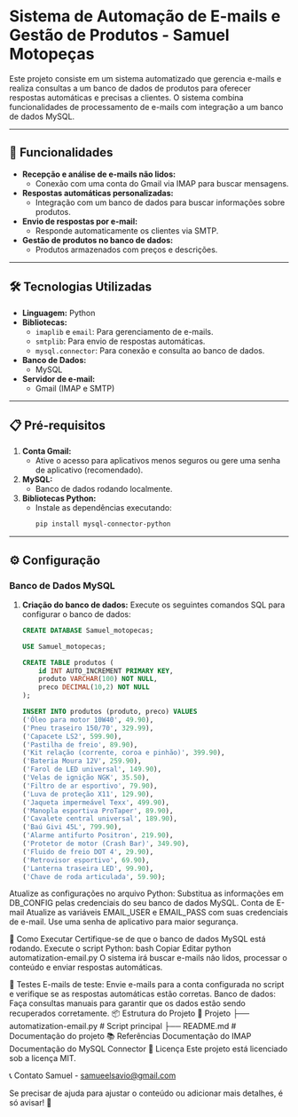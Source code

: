 # Sistema de Automação de E-mails e Gestão de Produtos - Samuel Motopeças

Este projeto consiste em um sistema automatizado que gerencia e-mails e realiza consultas a um banco de dados de produtos para oferecer respostas automáticas e precisas a clientes. O sistema combina funcionalidades de processamento de e-mails com integração a um banco de dados MySQL.

---

## 🚀 Funcionalidades

- **Recepção e análise de e-mails não lidos:** 
  - Conexão com uma conta do Gmail via IMAP para buscar mensagens.
- **Respostas automáticas personalizadas:**
  - Integração com um banco de dados para buscar informações sobre produtos.
- **Envio de respostas por e-mail:**
  - Responde automaticamente os clientes via SMTP.
- **Gestão de produtos no banco de dados:**
  - Produtos armazenados com preços e descrições.

---

## 🛠️ Tecnologias Utilizadas

- **Linguagem:** Python
- **Bibliotecas:**
  - `imaplib` e `email`: Para gerenciamento de e-mails.
  - `smtplib`: Para envio de respostas automáticas.
  - `mysql.connector`: Para conexão e consulta ao banco de dados.
- **Banco de Dados:**
  - MySQL
- **Servidor de e-mail:**
  - Gmail (IMAP e SMTP)

---

## 📋 Pré-requisitos

1. **Conta Gmail:** 
   - Ative o acesso para aplicativos menos seguros ou gere uma senha de aplicativo (recomendado).
2. **MySQL:** 
   - Banco de dados rodando localmente.
3. **Bibliotecas Python:** 
   - Instale as dependências executando:
     ```bash
     pip install mysql-connector-python
     ```

---

## ⚙️ Configuração

### Banco de Dados MySQL

1. **Criação do banco de dados:**
   Execute os seguintes comandos SQL para configurar o banco de dados:

   ```sql
   CREATE DATABASE Samuel_motopecas;

   USE Samuel_motopecas;

   CREATE TABLE produtos (
       id INT AUTO_INCREMENT PRIMARY KEY, 
       produto VARCHAR(100) NOT NULL, 
       preco DECIMAL(10,2) NOT NULL
   );

   INSERT INTO produtos (produto, preco) VALUES 
   ('Óleo para motor 10W40', 49.90),
   ('Pneu traseiro 150/70', 329.99),
   ('Capacete LS2', 599.90),
   ('Pastilha de freio', 89.90),
   ('Kit relação (corrente, coroa e pinhão)', 399.90),
   ('Bateria Moura 12V', 259.90),
   ('Farol de LED universal', 149.90),
   ('Velas de ignição NGK', 35.50),
   ('Filtro de ar esportivo', 79.90),
   ('Luva de proteção X11', 129.90),
   ('Jaqueta impermeável Texx', 499.90),
   ('Manopla esportiva ProTaper', 89.90),
   ('Cavalete central universal', 189.90),
   ('Baú Givi 45L', 799.90),
   ('Alarme antifurto Positron', 219.90),
   ('Protetor de motor (Crash Bar)', 349.90),
   ('Fluido de freio DOT 4', 29.90),
   ('Retrovisor esportivo', 69.90),
   ('Lanterna traseira LED', 99.90),
   ('Chave de roda articulada', 59.90);
Atualize as configurações no arquivo Python: Substitua as informações em DB_CONFIG pelas credenciais do seu banco de dados MySQL.
Conta de E-mail
Atualize as variáveis EMAIL_USER e EMAIL_PASS com suas credenciais de e-mail.
Use uma senha de aplicativo para maior segurança.

🚀 Como Executar
Certifique-se de que o banco de dados MySQL está rodando.
Execute o script Python:
bash
Copiar
Editar
python automatization-email.py
O sistema irá buscar e-mails não lidos, processar o conteúdo e enviar respostas automáticas.

🧪 Testes
E-mails de teste: Envie e-mails para a conta configurada no script e verifique se as respostas automáticas estão corretas.
Banco de dados: Faça consultas manuais para garantir que os dados estão sendo recuperados corretamente.
📦 Estrutura do Projeto
📂 Projeto
├── automatization-email.py   # Script principal
├── README.md                 # Documentação do projeto
📚 Referências
Documentação do IMAP
Documentação do MySQL Connector
📝 Licença
Este projeto está licenciado sob a licença MIT.

📞 Contato
Samuel - samueelsavio@gmail.com

Se precisar de ajuda para ajustar o conteúdo ou adicionar mais detalhes, é só avisar! 🚀
